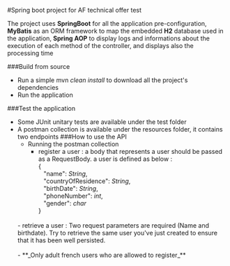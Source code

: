 #Spring boot project for AF technical offer test

The project uses **SpringBoot** for all the application pre-configuration, **MyBatis** as an ORM framework to map the embedded **H2** database used in the application, **Spring AOP** to display logs and informations about the execution of each method of the controller, and displays also the processing time   

###Build from source
- Run a simple mvn _clean install_ to download all the project's dependencies<br>
- Run the application

###Test the application
- Some JUnit unitary tests are available under the test folder<br>
- A postman collection is available under the resources folder, it contains two endpoints
###How to use the API
  - Running the postman collection
    - register a user : a body that represents a user should be passed as a RequestBody. a user is defined as below :</br>
      {</br>
        &nbsp;&nbsp;&nbsp;"name": _String_,</br>
        &nbsp;&nbsp;&nbsp;"countryOfResidence": _String_,</br>
        &nbsp;&nbsp;&nbsp;"birthDate": _String_,</br>
        &nbsp;&nbsp;&nbsp;"phoneNumber": _int_,</br>
        &nbsp;&nbsp;&nbsp;"gender": _char_</br>
     }
  </br>
    - retrieve a user : Two request parameters are required (Name and birthdate). Try to retrieve the same user you've just created to ensure that it has been well persisted.</br></br>
  - **_Only adult french users who are allowed to register_**